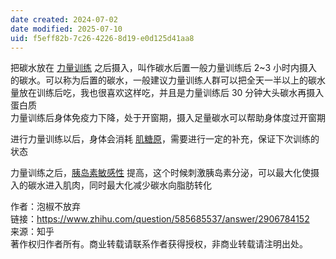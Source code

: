 ```yaml
---
date created: 2024-07-02
date modified: 2025-07-10
uid: f5eff82b-7c26-4226-8d19-e0d125d41aa8
---
```


把碳水放在 [力量训练](https://www.zhihu.com/search?q=%E5%8A%9B%E9%87%8F%E8%AE%AD%E7%BB%83&search_source=Entity&hybrid_search_source=Entity&hybrid_search_extra=%7B%22sourceType%22%3A%22answer%22%2C%22sourceId%22%3A%222906784152%22%7D) 之后摄入，叫作碳水后置一般力量训练后 2~3 小时内摄入的碳水。可以称为后置的碳水，一般建议力量训练人群可以把全天一半以上的碳水量放在训练后吃，我也很喜欢这样吃，并且是力量训练后 30 分钟大头碳水再摄入蛋白质  
力量训练后身体免疫力下降，处于开窗期，摄入足量碳水可以帮助身体度过开窗期

进行力量训练以后，身体会消耗 [肌糖原](https://www.zhihu.com/search?q=%E8%82%8C%E7%B3%96%E5%8E%9F&search_source=Entity&hybrid_search_source=Entity&hybrid_search_extra=%7B%22sourceType%22%3A%22answer%22%2C%22sourceId%22%3A%222906784152%22%7D)，需要进行一定的补充，保证下次训练的状态

力量训练之后，[胰岛素敏感性](https://www.zhihu.com/search?q=%E8%83%B0%E5%B2%9B%E7%B4%A0%E6%95%8F%E6%84%9F%E6%80%A7&search_source=Entity&hybrid_search_source=Entity&hybrid_search_extra=%7B%22sourceType%22%3A%22answer%22%2C%22sourceId%22%3A%222906784152%22%7D) 提高，这个时候刺激胰岛素分泌，可以最大化使摄入的碳水进入肌肉，同时最大化减少碳水向脂肪转化

  
  

作者：泡椒不放弃  
链接：https://www.zhihu.com/question/585685537/answer/2906784152  
来源：知乎  
著作权归作者所有。商业转载请联系作者获得授权，非商业转载请注明出处。

